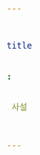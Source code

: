 ```yaml
---
title: 사설
---
```


<div id="postings"></div>

<script>
    function add_posting(url, image, title, des)
    {
        let main = document.getElementById('postings');

        let obj = document.createElement('a');
        obj.setAttribute('class', 'posting');
        let url_ = "https://giana-blog.netlify.app/" + url + "/";
        obj.setAttribute('href', url_);

        let div = document.createElement('div');
        let preimage = document.createElement('img');
        preimage.setAttribute('class', 'preimg');
        preimage.setAttribute('src', "https://giana-blog.netlify.app/assets/"+image);
        obj.appendChild(preimage);

        div.setAttribute('class', 'post-body');
        let h1 = document.createElement('h1');
        h1.setAttribute('class', "post-title");
        h1.innerText = title;
        div.appendChild(h1);

        let span = document.createElement('span');
        span.innerText = des;
        div.appendChild(span);
        obj.appendChild(div);
        main.appendChild(obj);
    }

    add_posting('왜-나는-바로-취업-전선에-뛰어들었는가' , 'interview.jpg', '왜 나는 바로 취업 전선에 뛰어들었나', 
    '대학을 졸업하고 바로 취업 준비를 계획하게 된 이유를 솔직하게 담았습니다. 고민하는 과정에서 어떤 기업 입사를 준비할지 나름 취업 철학을 세우려 노력했습니다.');
    add_posting('개발자는-인적-관리-난이도-최상이다', "manpower.jpg", "개발자는 인적 관리 난이도 최상이다",
    "10년지기 친구와 얘기하던 중 인상 깊었던 친구의 질문을 회상하며 개발자 인적 관리는 어떻게 해야 하는가에 대해 깊이 생각했습니다. 우리가 진정 원하는 것은 무엇일까요")
    add_posting('백엔드-직군을-선택한-이유', "select.jpeg", "백엔드 직군을 선택한 이유",
    "본격적인 취업 준비를 하기에 앞서 백엔드 직군을 선택한 이유에 대해 정리하는 시간을 가졌습니다.")
    add_posting('엔드유저들은-핀테크를-어떤-시선으로-바라볼까', "customer.jpg", "엔드유저들은 핀테크를 어떤 시선으로 바라볼까",
    "엔드 유저의 시점을 중심으로 핀테크는 어떻게 성공했을까요? 핀테크 기술의 발전은 어떤 방향으로 나아가야 더 많은 유저를 확보할 수 있을까요?")
</script>
    


<style>
    .post-body
    {
        display:inline-block;
    }
    .posting
    {
        display: flex;
        justify-content: flex-start;
        margin: 10vh 0vh;
    }
    .preimg
    {
        width: 20vw;
        height: 20vw;
        border-radius: 10px;
        margin: 0em 0em;
        margin-right: 3vw;
    }
    span
    {
        display: block;
        margin-top:1vh;
        font-size:larger;
    }
    h1
    {
        margin: 0.4vw 0vh;
    }
</style>
